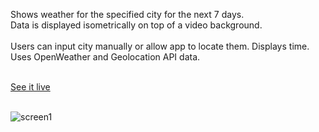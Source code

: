 Shows weather for the specified city for the next 7 days.</br> 
Data is displayed isometrically on top of a video background.</br> </br> 
Users can input city manually or allow app to locate them. Displays time.</br> Uses OpenWeather and Geolocation API data. </br></br>
 
 [See it live](https://gleeful-croissant-438e0b.netlify.app/) </br></br>
 
 ![screen1](  https://i.ibb.co/LZSWBBG/Screenshot-from-2023-01-08-13-19-50.png "weatherapp_page1")
